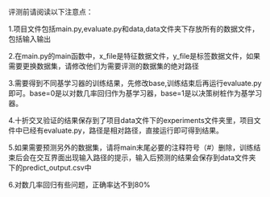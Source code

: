 评测前请阅读以下注意点：

1.项目文件包括main.py,evaluate.py和data,data文件夹下存放所有的数据文件，包括输入输出

2.在main.py的main函数中，x_file是特征数据文件，y_file是标签数据文件，如果需要更换数据集，请修改他们为需要评测的数据集的绝对路径

3.需要得到不同基学习器的训练结果，先修改base,训练结束后再运行evaluate.py即可。base=0是以对数几率回归作为基学习器，base=1是以决策树桩作为基学习器。

4.十折交叉验证的结果保存到了项目data文件下的experiments文件夹里，项目文件中已经有evaluate.py，路径是相对路径，直接运行即可得到结果。

5.如果需要预测另外的数据集，请将main末尾必要的注释符号（#）删除，训练结束后会在交互界面出现输入路径的提示，输入后预测的结果会保存到data文件夹下的predict_output.csv中

6.对数几率回归有些问题，正确率达不到80%